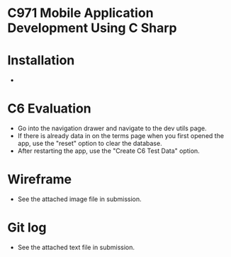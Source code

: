 # C971 Mobile Application Development Using C Sharp

# Installation
- 

# C6 Evaluation
- Go into the navigation drawer and navigate to the dev utils page.
- If there is already data in on the terms page when you first opened the app, use the "reset" option to clear the database.
- After restarting the app, use the "Create C6 Test Data" option.

# Wireframe
- See the attached image file in submission.


# Git log
- See the attached text file in submission.